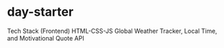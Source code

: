 # day-starter

Tech Stack (Frontend) HTML-CSS-JS
Global Weather Tracker, Local Time, and Motivational Quote API
